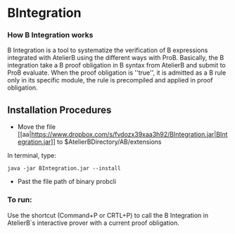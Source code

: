 BIntegration
============

### How B Integration works

B Integration is a tool to systematize the verification of B expressions integrated with AtelierB using the different ways with ProB.
Basically, the B integration take a B proof obligation in  B syntax from AtelierB and submit to ProB evaluate. When the proof obligation is ''true'', it is admitted as a B rule only in its specific module, the rule is precompiled and applied  in proof obligation.


Installation Procedures
---------------------

* Move the file [[aa|https://www.dropbox.com/s/fvdozx39xaa3h92/BIntegration.jar|BIntegration.jar]] to $AtelierBDirectory/AB/extensions

In terminal, type:

    java -jar BIntegration.jar --install
    
* Past the file path of binary probcli


### To run:
Use the shortcut (Command+P or CRTL+P) to call the B Integration in AtelierB`s interactive prover with a current proof obligation.
  
    
